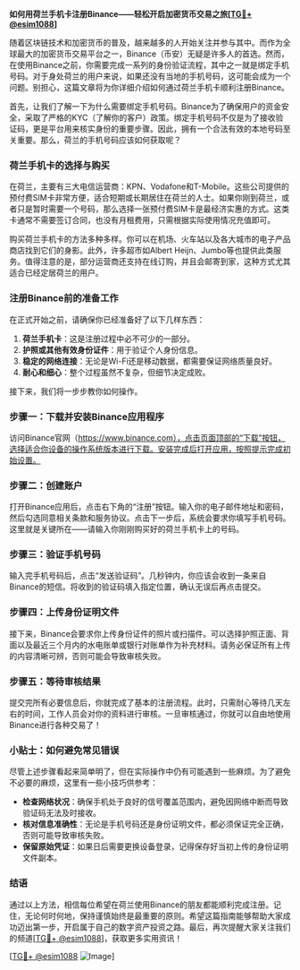 **如何用荷兰手机卡注册Binance——轻松开启加密货币交易之旅[[TG💪+ @esim1088](https://t.me/s/esim1088)]**

随着区块链技术和加密货币的普及，越来越多的人开始关注并参与其中。而作为全球最大的加密货币交易平台之一，Binance（币安）无疑是许多人的首选。然而，在使用Binance之前，你需要完成一系列的身份验证流程，其中之一就是绑定手机号码。对于身处荷兰的用户来说，如果还没有当地的手机号码，这可能会成为一个问题。别担心，这篇文章将为你详细介绍如何通过荷兰手机卡顺利注册Binance。

首先，让我们了解一下为什么需要绑定手机号码。Binance为了确保用户的资金安全，采取了严格的KYC（了解你的客户）政策。绑定手机号码不仅是为了接收验证码，更是平台用来核实身份的重要步骤。因此，拥有一个合法有效的本地号码至关重要。那么，荷兰的手机号码应该如何获取呢？

### 荷兰手机卡的选择与购买

在荷兰，主要有三大电信运营商：KPN、Vodafone和T-Mobile。这些公司提供的预付费SIM卡非常方便，适合短期或长期居住在荷兰的人士。如果你刚到荷兰，或者只是暂时需要一个号码，那么选择一张预付费SIM卡是最经济实惠的方式。这类卡通常不需要签订合同，也没有月租费用，只需根据实际使用情况充值即可。

购买荷兰手机卡的方法多种多样。你可以在机场、火车站以及各大城市的电子产品商店找到它们的身影。此外，许多超市如Albert Heijn、Jumbo等也提供此类服务。值得注意的是，部分运营商还支持在线订购，并且会邮寄到家，这种方式尤其适合已经定居荷兰的用户。

### 注册Binance前的准备工作

在正式开始之前，请确保你已经准备好了以下几样东西：

1. **荷兰手机卡**：这是注册过程中必不可少的一部分。
2. **护照或其他有效身份证件**：用于验证个人身份信息。
3. **稳定的网络连接**：无论是Wi-Fi还是移动数据，都需要保证网络质量良好。
4. **耐心和细心**：整个过程虽然不复杂，但细节决定成败。

接下来，我们将一步步教你如何操作。

### 步骤一：下载并安装Binance应用程序

访问Binance官网（https://www.binance.com），点击页面顶部的“下载”按钮，选择适合你设备的操作系统版本进行下载。安装完成后打开应用，按照提示完成初始设置。

### 步骤二：创建账户

打开Binance应用后，点击右下角的“注册”按钮。输入你的电子邮件地址和密码，然后勾选同意相关条款和服务协议。点击下一步后，系统会要求你填写手机号码。这里就是关键所在——请输入你刚刚购买好的荷兰手机卡上的号码。

### 步骤三：验证手机号码

输入完手机号码后，点击“发送验证码”。几秒钟内，你应该会收到一条来自Binance的短信。将收到的验证码填入指定位置，确认无误后再点击提交。

### 步骤四：上传身份证明文件

接下来，Binance会要求你上传身份证件的照片或扫描件。可以选择护照正面、背面以及最近三个月内的水电账单或银行对账单作为补充材料。请务必保证所有上传的内容清晰可辨，否则可能会导致审核失败。

### 步骤五：等待审核结果

提交完所有必要信息后，你就完成了基本的注册流程。此时，只需耐心等待几天左右的时间，工作人员会对你的资料进行审核。一旦审核通过，你就可以自由地使用Binance进行各种交易了！

### 小贴士：如何避免常见错误

尽管上述步骤看起来简单明了，但在实际操作中仍有可能遇到一些麻烦。为了避免不必要的麻烦，这里有一些小技巧供参考：

- **检查网络状况**：确保手机处于良好的信号覆盖范围内，避免因网络中断而导致验证码无法及时接收。
- **核对信息准确性**：无论是手机号码还是身份证明文件，都必须保证完全正确，否则可能导致审核失败。
- **保留原始凭证**：如果日后需要更换设备登录，记得保存好当初上传的身份证明文件副本。

### 结语

通过以上方法，相信每位希望在荷兰使用Binance的朋友都能顺利完成注册。记住，无论何时何地，保持谨慎始终是最重要的原则。希望这篇指南能够帮助大家成功迈出第一步，开启属于自己的数字资产投资之路。最后，再次提醒大家关注我们的频道[[TG💪+ @esim1088](https://t.me/s/esim1088)]，获取更多实用资讯！

[[TG💪+ @esim1088](https://t.me/s/esim1088) ![Image](https://i.postimg.cc/4NQfJmqS/Snipaste-2025-05-13-00-14-12.png)]